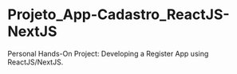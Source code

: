 # Projeto_App-Cadastro_ReactJS-NextJS
Personal Hands-On Project: Developing a Register App using ReactJS/NextJS.
